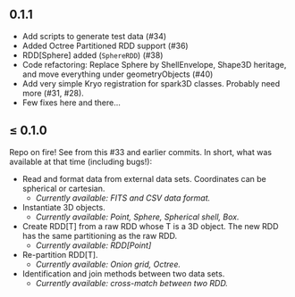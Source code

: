 ## 0.1.1

- Add scripts to generate test data (#34)
- Added Octree Partitioned RDD support (#36)
- RDD[Sphere] added (`SphereRDD`) (#38)
- Code refactoring: Replace Sphere by ShellEnvelope, Shape3D heritage, and move everything under geometryObjects (#40)
- Add very simple Kryo registration for spark3D classes. Probably need more (#31, #28).
- Few fixes here and there...

## $\leq$ 0.1.0

Repo on fire! See from this #33 and earlier commits. In short, what was available at that time (including bugs!):

- Read and format data from external data sets. Coordinates can be spherical or cartesian.
  - *Currently available: FITS and CSV data format.*
- Instantiate 3D objects.
  - *Currently available: Point, Sphere, Spherical shell, Box.*
- Create RDD[T] from a raw RDD whose T is a 3D object. The new RDD has the same partitioning as the raw RDD.
  - *Currently available: RDD[Point]*
- Re-partition RDD[T].
  - *Currently available: Onion grid, Octree.*
- Identification and join methods between two data sets.
  - *Currently available: cross-match between two RDD.*